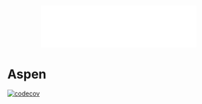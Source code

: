 <p align="center">
    <a href="https://synnaxlabs.com/">
        <img src="../docs/media/logo/title-white.svg" width="70%"/>
    </a>
</p>

# Aspen

[![codecov](https://codecov.io/gh/synnaxlabs/synnax/branch/main/graph/badge.svg?token=6xqpN1pFt8&flag=aspen)](https://codecov.io/gh/synnaxlabs/synnax)
